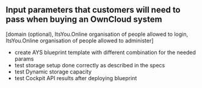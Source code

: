 ## Input parameters that customers will need to pass when buying an OwnCloud system
[domain (optional), ItsYou.Online organisation of people allowed to login, ItsYou.Online organisation of people allowed to administer]

  - create AYS blueprint template with different combination for the needed params
  - test storage setup done correctly as described in the specs
  - test Dynamic storage capacity
  - test Cockpit API results after deploying blueprint
